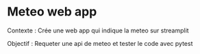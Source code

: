 # Meteo web app

Contexte : Crée une web app qui indique la meteo sur streamplit

Objectif : Requeter une api de meteo et tester le code avec pytest
